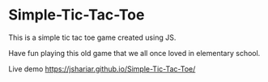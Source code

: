 # Simple-Tic-Tac-Toe
This is a simple tic tac toe game created using JS.

Have fun playing this old game that we all once loved in elementary school.

Live demo https://jshariar.github.io/Simple-Tic-Tac-Toe/
